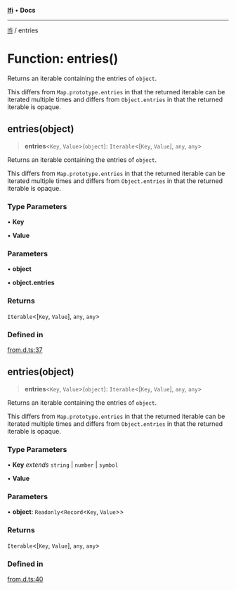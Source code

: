 [**lfi**](../readme.md) • **Docs**

---

[lfi](../globals.md) / entries

# Function: entries()

Returns an iterable containing the entries of `object`.

This differs from `Map.prototype.entries` in that the returned iterable can be
iterated multiple times and differs from `Object.entries` in that the returned
iterable is opaque.

## entries(object)

> **entries**\<`Key`, `Value`\>(`object`): `Iterable`\<[`Key`, `Value`], `any`, `any`\>

Returns an iterable containing the entries of `object`.

This differs from `Map.prototype.entries` in that the returned iterable can be
iterated multiple times and differs from `Object.entries` in that the returned
iterable is opaque.

### Type Parameters

• **Key**

• **Value**

### Parameters

• **object**

• **object.entries**

### Returns

`Iterable`\<[`Key`, `Value`], `any`, `any`\>

### Defined in

[from.d.ts:37](https://github.com/TomerAberbach/lfi/blob/c9ef1bf4d1040d7f49c52b70b358c019e55f524d/src/operations/from.d.ts#L37)

## entries(object)

> **entries**\<`Key`, `Value`\>(`object`): `Iterable`\<[`Key`, `Value`], `any`, `any`\>

Returns an iterable containing the entries of `object`.

This differs from `Map.prototype.entries` in that the returned iterable can be
iterated multiple times and differs from `Object.entries` in that the returned
iterable is opaque.

### Type Parameters

• **Key** _extends_ `string` \| `number` \| `symbol`

• **Value**

### Parameters

• **object**: `Readonly`\<`Record`\<`Key`, `Value`\>\>

### Returns

`Iterable`\<[`Key`, `Value`], `any`, `any`\>

### Defined in

[from.d.ts:40](https://github.com/TomerAberbach/lfi/blob/c9ef1bf4d1040d7f49c52b70b358c019e55f524d/src/operations/from.d.ts#L40)
